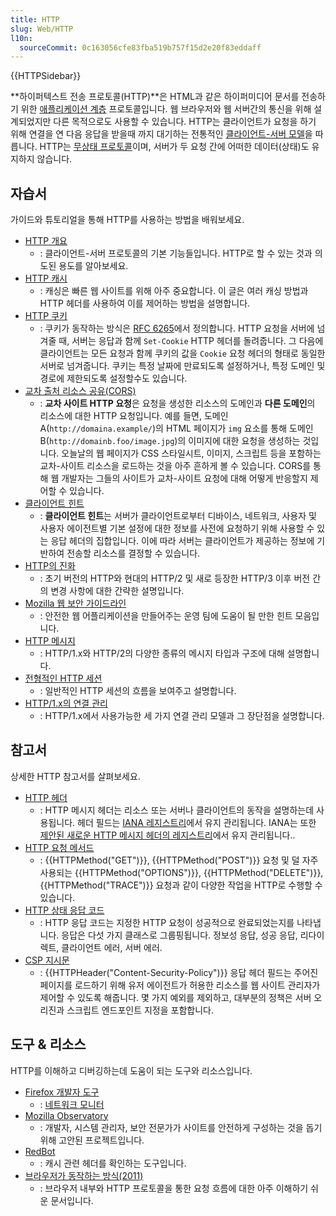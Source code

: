 ```yaml
---
title: HTTP
slug: Web/HTTP
l10n:
  sourceCommit: 0c163056cfe83fba519b757f15d2e20f83eddaff
---
```


{{HTTPSidebar}}

**하이퍼텍스트 전송 프로토콜(HTTP)**은 HTML과 같은 하이퍼미디어 문서를 전송하기 위한 [애플리케이션 계층](https://en.wikipedia.org/wiki/Application_Layer) 프로토콜입니다. 웹 브라우저와 웹 서버간의 통신을 위해 설계되었지만 다른 목적으로도 사용할 수 있습니다. HTTP는 클라이언트가 요청을 하기 위해 연결을 연 다음 응답을 받을때 까지 대기하는 전통적인 [클라이언트-서버 모델](https://en.wikipedia.org/wiki/Client%E2%80%93server_model)을 따릅니다. HTTP는 [무상태 프로토콜](https://en.wikipedia.org/wiki/Stateless_protocol)이며, 서버가 두 요청 간에 어떠한 데이터(상태)도 유지하지 않습니다.

## 자습서

가이드와 튜토리얼을 통해 HTTP를 사용하는 방법을 배워보세요.

- [HTTP 개요](/ko/docs/Web/HTTP/Overview)
  - : 클라이언트-서버 프로토콜의 기본 기능들입니다. HTTP로 할 수 있는 것과 의도된 용도를 알아보세요.
- [HTTP 캐시](/ko/docs/Web/HTTP/Caching)
  - : 캐싱은 빠른 웹 사이트를 위해 아주 중요합니다. 이 글은 여러 캐싱 방법과 HTTP 헤더를 사용하여 이를 제어하는 방법을 설명합니다.
- [HTTP 쿠키](/ko/docs/Web/HTTP/Cookies)
  - : 쿠키가 동작하는 방식은 [RFC 6265](https://datatracker.ietf.org/doc/html/rfc6265)에서 정의합니다. HTTP 요청을 서버에 넘겨줄 때, 서버는 응답과 함께 `Set-Cookie` HTTP 헤더를 돌려줍니다. 그 다음에 클라이언트는 모든 요청과 함께 쿠키의 값을 `Cookie` 요청 헤더의 형태로 동일한 서버로 넘겨줍니다. 쿠키는 특정 날짜에 만료되도록 설정하거나, 특정 도메인 및 경로에 제한되도록 설정할수도 있습니다.
- [교차 출처 리소스 공유(CORS)](/ko/docs/Web/HTTP/CORS)
  - : **교차 사이트 HTTP 요청**은 요청을 생성한 리소스의 도메인과 **다른 도메인**의 리소스에 대한 HTTP 요청입니다. 예를 들면, 도메인 A(`http://domaina.example/`)의 HTML 페이지가 `img` 요소를 통해 도메인 B(`http://domainb.foo/image.jpg`)의 이미지에 대한 요청을 생성하는 것입니다. 오늘날의 웹 페이지가 CSS 스타일시트, 이미지, 스크립트 등을 포함하는 교차-사이트 리소스을 로드하는 것을 아주 흔하게 볼 수 있습니다. CORS를 통해 웹 개발자는 그들의 사이트가 교차-사이트 요청에 대해 어떻게 반응할지 제어할 수 있습니다.
- [클라이언트 힌트](/ko/docs/Web/HTTP/Client_hints)
  - : **클라이언트 힌트**는 서버가 클라이언트로부터 디바이스, 네트워크, 사용자 및 사용자 에이전트별 기본 설정에 대한 정보를 사전에 요청하기 위해 사용할 수 있는 응답 헤더의 집합입니다. 이에 따라 서버는 클라이언트가 제공하는 정보에 기반하여 전송할 리소스를 결정할 수 있습니다.
- [HTTP의 진화](/ko/docs/Web/HTTP/Basics_of_HTTP/Evolution_of_HTTP)
  - : 초기 버전의 HTTP와 현대의 HTTP/2 및 새로 등장한 HTTP/3 이후 버전 간의 변경 사항에 대한 간략한 설명입니다.
- [Mozilla 웹 보안 가이드라인](https://wiki.mozilla.org/Security/Guidelines/Web_Security)
  - : 안전한 웹 어플리케이션을 만들어주는 운영 팀에 도움이 될 만한 힌트 모음입니다.
- [HTTP 메시지](/ko/docs/Web/HTTP/Messages)
  - : HTTP/1.x와 HTTP/2의 다양한 종류의 메시지 타입과 구조에 대해 설명합니다.
- [전형적인 HTTP 세션](/ko/docs/Web/HTTP/Session)
  - : 일반적인 HTTP 세션의 흐름을 보여주고 설명합니다.
- [HTTP/1.x의 연결 관리](/ko/docs/Web/HTTP/Connection_management_in_HTTP_1.x)
  - : HTTP/1.x에서 사용가능한 세 가지 연결 관리 모델과 그 장단점을 설명합니다.

## 참고서

상세한 HTTP 참고서를 살펴보세요.

- [HTTP 헤더](/ko/docs/Web/HTTP/Headers)
  - : HTTP 메시지 헤더는 리소스 또는 서버나 클라이언트의 동작을 설명하는데 사용됩니다. 헤더 필드는 [IANA 레지스트리](https://www.iana.org/assignments/message-headers/message-headers.xhtml#perm-headers)에서 유지 관리됩니다. IANA는 또한 [제안된 새로운 HTTP 메시지 헤더의 레지스트리](https://www.iana.org/assignments/message-headers/message-headers.xhtml#prov-headers)에서 유지 관리됩니다..
- [HTTP 요청 메서드](/ko/docs/Web/HTTP/Methods)
  - : {{HTTPMethod("GET")}}, {{HTTPMethod("POST")}} 요청 및 덜 자주 사용되는 {{HTTPMethod("OPTIONS")}}, {{HTTPMethod("DELETE")}}, {{HTTPMethod("TRACE")}} 요청과 같이 다양한 작업을 HTTP로 수행할 수 있습니다.
- [HTTP 상태 응답 코드](/ko/docs/Web/HTTP/Status)
  - : HTTP 응답 코드는 지정한 HTTP 요청이 성공적으로 완료되었는지를 나타냅니다. 응답은 다섯 가지 클래스로 그룹핑됩니다. 정보성 응답, 성공 응답, 리다이렉트, 클라이언트 에러, 서버 에러.
- [CSP 지시문](/ko/docs/Web/HTTP/Headers/Content-Security-Policy)
  - : {{HTTPHeader("Content-Security-Policy")}} 응답 헤더 필드는 주어진 페이지를 로드하기 위해 유저 에이전트가 허용한 리소스를 웹 사이트 관리자가 제어할 수 있도록 해줍니다. 몇 가지 예외를 제외하고, 대부분의 정책은 서버 오리진과 스크립트 엔드포인트 지정을 포함합니다.

## 도구 & 리소스

HTTP를 이해하고 디버깅하는데 도움이 되는 도구와 리소스입니다.

- [Firefox 개발자 도구](https://firefox-source-docs.mozilla.org/devtools-user/index.html)
  - : [네트워크 모니터](https://firefox-source-docs.mozilla.org/devtools-user/network_monitor/index.html)
- [Mozilla Observatory](https://observatory.mozilla.org/)
  - : 개발자, 시스템 관리자, 보안 전문가가 사이트를 안전하게 구성하는 것을 돕기위해 고안된 프로젝트입니다.
- [RedBot](https://redbot.org/)
  - : 캐시 관련 헤더를 확인하는 도구입니다.
- [브라우저가 동작하는 방식(2011)](https://web.dev/howbrowserswork/)
  - : 브라우저 내부와 HTTP 프로토콜을 통한 요청 흐름에 대한 아주 이해하기 쉬운 문서입니다.
